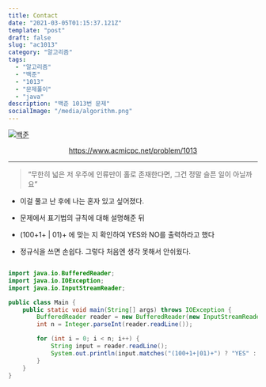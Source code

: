 ```yaml
---
title: Contact
date: "2021-03-05T01:15:37.121Z"
template: "post"
draft: false
slug: "ac1013"
category: "알고리즘"
tags:
  - "알고리즘"
  - "백준"
  - "1013"
  - "문제풀이"
  - "java"
description: "백준 1013번 문제"
socialImage: "/media/algorithm.png"
---
```


[![백준](https://d2gd6pc034wcta.cloudfront.net/images/logo@2x.png)](https://www.acmicpc.net/problem/1013)
<div style="text-align:center"><a href="https://www.acmicpc.net/problem/1013">https://www.acmicpc.net/problem/1013</a></div>

---


>“무한히 넓은 저 우주에 인류만이 홀로 존재한다면, 그건 정말 슬픈 일이 아닐까요”
- 이걸 풀고 난 후에 나는 혼자 있고 싶어졌다.

- 문제에서 표기법의 규칙에 대해 설명해준 뒤
- (100+1+ | 01)+ 에 맞는 지 확인하여 YES와 NO를 출력하라고 했다

- 정규식을 쓰면 손쉽다. 그렇다 처음엔 생각 못해서 안쉬웠다.

```java

import java.io.BufferedReader;
import java.io.IOException;
import java.io.InputStreamReader;

public class Main {
    public static void main(String[] args) throws IOException {
        BufferedReader reader = new BufferedReader(new InputStreamReader(System.in));
        int n = Integer.parseInt(reader.readLine());

        for (int i = 0; i < n; i++) {
            String input = reader.readLine();
            System.out.println(input.matches("(100+1+|01)+") ? "YES" : "NO");
        }
    }
}

```
